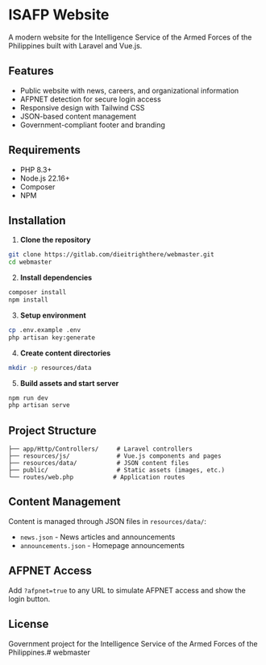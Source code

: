 # ISAFP Website

A modern website for the Intelligence Service of the Armed Forces of the Philippines built with Laravel and Vue.js.

## Features

- Public website with news, careers, and organizational information
- AFPNET detection for secure login access
- Responsive design with Tailwind CSS
- JSON-based content management
- Government-compliant footer and branding

## Requirements

- PHP 8.3+
- Node.js 22.16+
- Composer
- NPM

## Installation

1. **Clone the repository**
```bash
git clone https://gitlab.com/dieitrighthere/webmaster.git
cd webmaster
```

2. **Install dependencies**
```bash
composer install
npm install
```

3. **Setup environment**
```bash
cp .env.example .env
php artisan key:generate
```

4. **Create content directories**
```bash
mkdir -p resources/data
```

5. **Build assets and start server**
```bash
npm run dev
php artisan serve
```

## Project Structure

```
├── app/Http/Controllers/     # Laravel controllers
├── resources/js/             # Vue.js components and pages
├── resources/data/           # JSON content files
├── public/                   # Static assets (images, etc.)
└── routes/web.php           # Application routes
```

## Content Management

Content is managed through JSON files in `resources/data/`:
- `news.json` - News articles and announcements
- `announcements.json` - Homepage announcements

## AFPNET Access

Add `?afpnet=true` to any URL to simulate AFPNET access and show the login button.

## License

Government project for the Intelligence Service of the Armed Forces of the Philippines.# webmaster
